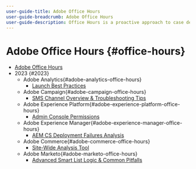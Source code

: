 ```yaml
---
user-guide-title: Adobe Office Hours
user-guide-breadcrumb: Adobe Office Hours
user-guide-description: Office Hours is a proactive approach to case deflection by offering customers solution-specific webinars. 
---
```


# Adobe Office Hours {#office-hours}

+ [Adobe Office Hours](overview.md)
+ 2023 {#2023}
  + Adobe Analytics{#adobe-analytics-office-hours}
    + [Launch Best Practices](2023/launch-best-practices.md)
  + Adobe Campaign{#adobe-campaign-office-hours}
    + [SMS Channel Overview & Troubleshooting Tips](2023/ac-sms-channel-overview.md)
  + Adobe Experience Platform{#adobe-experience-platform-office-hours}
    + [Admin Console Permissions](2023/aep-admin-console-permissions.md)
  + Adobe Experience Manager{#adobe-experience-manager-office-hours}
    + [AEM CS Deployment Failures Analysis](2023/aem-deployment-failures-analysis.md)
  + Adobe Commerce{#adobe-commerce-office-hours}
    + [Site-Wide Analysis Tool](2023/site-wide-analysis-tool.md)
  + Adobe Marketo{#adobe-marketo-office-hours}
    + [Advanced Smart List Logic & Common Pitfalls](2023/marketo-common-pitfalls.md)